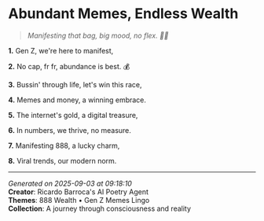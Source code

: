 # Abundant Memes, Endless Wealth

> *Manifesting that bag, big mood, no flex. 💸😎*

**1.** Gen Z, we're here to manifest,


**2.** No cap, fr fr, abundance is best. 💰


**3.** Bussin' through life, let's win this race,


**4.** Memes and money, a winning embrace.


**5.** The internet's gold, a digital treasure,


**6.** In numbers, we thrive, no measure.


**7.** Manifesting 888, a lucky charm,


**8.** Viral trends, our modern norm.



---

*Generated on 2025-09-03 at 09:18:10*  
**Creator**: Ricardo Barroca's AI Poetry Agent  
**Themes**: 888 Wealth • Gen Z Memes Lingo  
**Collection**: A journey through consciousness and reality